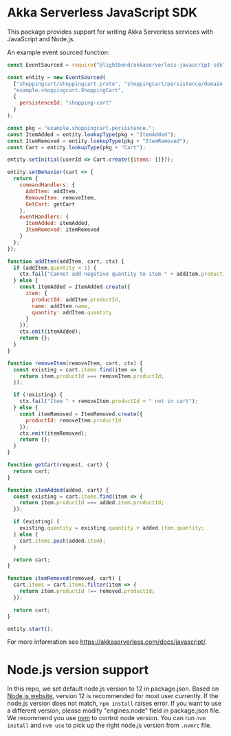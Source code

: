 # Akka Serverless JavaScript SDK

This package provides support for writing Akka Serverless services with JavaScript and Node.js.

An example event sourced function:

```javascript
const EventSourced = require("@lightbend/akkaserverless-javascript-sdk").EventSourced;

const entity = new EventSourced(
  ["shoppingcart/shoppingcart.proto", "shoppingcart/persistence/domain.proto"],
  "example.shoppingcart.ShoppingCart",
  {
    persistenceId: "shopping-cart"
  }
);

const pkg = "example.shoppingcart.persistence.";
const ItemAdded = entity.lookupType(pkg + "ItemAdded");
const ItemRemoved = entity.lookupType(pkg + "ItemRemoved");
const Cart = entity.lookupType(pkg + "Cart");

entity.setInitial(userId => Cart.create({items: []}));

entity.setBehavior(cart => {
  return {
    commandHandlers: {
      AddItem: addItem,
      RemoveItem: removeItem,
      GetCart: getCart
    },
    eventHandlers: {
      ItemAdded: itemAdded,
      ItemRemoved: itemRemoved
    }
  };
});

function addItem(addItem, cart, ctx) {
  if (addItem.quantity < 1) {
    ctx.fail("Cannot add negative quantity to item " + addItem.productId);
  } else {
    const itemAdded = ItemAdded.create({
      item: {
        productId: addItem.productId,
        name: addItem.name,
        quantity: addItem.quantity
      }
    });
    ctx.emit(itemAdded);
    return {};
  }
}

function removeItem(removeItem, cart, ctx) {
  const existing = cart.items.find(item => {
    return item.productId === removeItem.productId;
  });

  if (!existing) {
    ctx.fail("Item " + removeItem.productId + " not in cart");
  } else {
    const itemRemoved = ItemRemoved.create({
      productId: removeItem.productId
    });
    ctx.emit(itemRemoved);
    return {};
  }
}

function getCart(request, cart) {
  return cart;
}

function itemAdded(added, cart) {
  const existing = cart.items.find(item => {
    return item.productId === added.item.productId;
  });

  if (existing) {
    existing.quantity = existing.quantity + added.item.quantity;
  } else {
    cart.items.push(added.item);
  }

  return cart;
}

function itemRemoved(removed, cart) {
  cart.items = cart.items.filter(item => {
    return item.productId !== removed.productId;
  });

  return cart;
}

entity.start();
```


For more information see https://akkaserverless.com/docs/javascript/.

# Node.js version support
In this repo, we set default node.js version to 12 in package.json. Based on [Node.js website](https://nodejs.org/en/), version 12 is recommended for most user currently.
If the node.js version does not match, `npm install` raises error. If you want to use a different version, please modify "engines.node" field in package.json file.
We recommend you use [nvm](https://github.com/nvm-sh/nvm) to control node version. You can run `nvm install` and `nvm use` to pick up the right node.js version from `.nvmrc` file.
